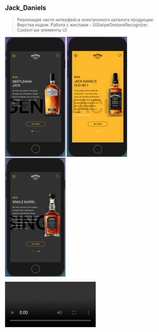 ## Jack_Daniels
 
 > Реализация части интерфейса электронного каталога продукции. 
 Верстка кодом. Работа с жестами - UISwipeGestureRecognizer. Custom`ые элементы UI 
 
 <img src = "JACK_DANIELS/JD_1.png" width="200px"> <img src = "JACK_DANIELS/JD_2.png" width="200px"> <img src = "JACK_DANIELS/JD_3.png" width="200px">
 
 <video>
  <source src="JD_video.gif">
 </video>

